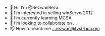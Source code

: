 - 👋 Hi, I’m @RezwanReza
- 👀 I’m interested in selling winServer2012
- 🌱 I’m currently learning MCSA
- 💞️ I’m looking to collaborate on ...
- 📫 How to reach me ...rezwan@tvsl-bd.com

<!---
Redboxraijin/Redboxraijin is a ✨ special ✨ repository because its `README.md` (this file) appears on your GitHub profile.
You can click the Preview link to take a look at your changes.
--->
